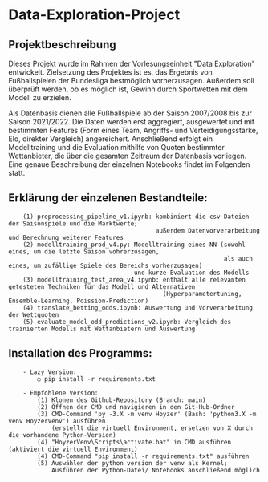 # Data-Exploration-Project

## Projektbeschreibung

Dieses Projekt wurde im Rahmen der Vorlesungseinheit "Data Exploration" entwickelt. Zielsetzung des Projektes ist es, das Ergebnis von Fußballspielen der Bundesliga bestmöglich vorherzusagen. Außerdem soll überprüft werden, ob es möglich ist, Gewinn durch Sportwetten mit dem Modell zu erzielen.

Als Datenbasis dienen alle Fußballspiele ab der Saison 2007/2008 bis zur Saison 2021/2022. Die Daten werden erst aggregiert, ausgewertet und mit bestimmten Features (Form eines Team, Angriffs- und Verteidigungsstärke, Elo, direkter Vergleich) angereichert. Anschließend erfolgt ein Modelltraining und die Evaluation mithilfe von Quoten bestimmter Wettanbieter, die über die gesamten Zeitraum der Datenbasis vorliegen. Eine genaue Beschreibung der einzelnen Notebooks findet im Folgenden statt.

## Erklärung der einzelenen Bestandteile:

```
    (1) preprocessing_pipeline_v1.ipynb: kombiniert die csv-Dateien der Saisonspiele und die Marktwerte;
                                         außerdem Datenvorverarbeitung und Berechnung weiterer Features
    (2) modelltraining_prod_v4.py: Modelltraining eines NN (sowohl eines, um die letzte Saison vohrerzusagen,
                                                            als auch eines, um zufällige Spiele des Bereichs vorherzusagen)
                                   und kurze Evaluation des Modells
    (3) modelltraining_test_area_v4.ipynb: enthält alle relevanten getesteten Techniken für das Modell und Alternativen
                                           (Hyperparametertuning, Ensemble-Learning, Poission-Prediction)
    (4) translate_betting_odds.ipynb: Auswertung und Vorverarbeitung der Wettquoten
    (5) evaluate_model_odd_predictions_v2.ipynb: Vergleich des trainierten Modells mit Wettanbietern und Auswertung

```

## Installation des Programms:

```
	- Lazy Version:
		○ pip install -r requirements.txt

	- Empfohlene Version:
		(1) Klonen des Github-Repository (Branch: main)
		(2) Öffnen der CMD und navigieren in den Git-Hub-Ordner
		(3) CMD-Command 'py -3.X -m venv Hoyzer' (Bash: 'python3.X -m venv HoyzerVenv') ausführen
		    (erstellt die virtuell Environment, ersetzen von X durch die vorhandene Python-Version)
		(4) "HoyzerVenv\Scripts\activate.bat" in CMD ausführen (aktiviert die virtuell Environment)
		(4) CMD-Command "pip install -r requirements.txt" ausführen
		(5) Auswählen der python version der venv als Kernel;
		    Ausführen der Python-Datei/ Notebooks anschließend möglich
```
